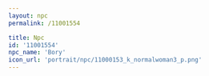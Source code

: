 ```yaml
---
layout: npc
permalink: /11001554

title: Npc
id: '11001554'
npc_name: 'Bory'
icon_url: 'portrait/npc/11000153_k_normalwoman3_p.png'
---
```

